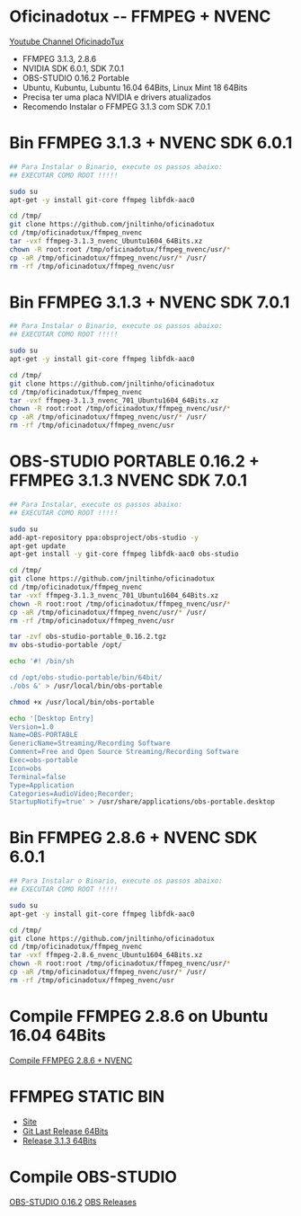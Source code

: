 # Oficinadotux -- FFMPEG + NVENC
[Youtube Channel OficinadoTux](https://www.youtube.com/channel/UCfh_Dbh1LrqGVJQ1k2f6DgQ)

 - FFMPEG 3.1.3, 2.8.6
 - NVIDIA SDK 6.0.1, SDK 7.0.1
 - OBS-STUDIO 0.16.2 Portable
 - Ubuntu, Kubuntu, Lubuntu 16.04 64Bits, Linux Mint 18 64Bits
 - Precisa ter uma placa NVIDIA e drivers atualizados
 - Recomendo Instalar o FFMPEG 3.1.3 com SDK 7.0.1


# Bin FFMPEG 3.1.3 + NVENC SDK 6.0.1

```bash
## Para Instalar o Binario, execute os passos abaixo:
## EXECUTAR COMO ROOT !!!!!

sudo su
apt-get -y install git-core ffmpeg libfdk-aac0

cd /tmp/
git clone https://github.com/jniltinho/oficinadotux
cd /tmp/oficinadotux/ffmpeg_nvenc
tar -vxf ffmpeg-3.1.3_nvenc_Ubuntu1604_64Bits.xz
chown -R root:root /tmp/oficinadotux/ffmpeg_nvenc/usr/*
cp -aR /tmp/oficinadotux/ffmpeg_nvenc/usr/* /usr/
rm -rf /tmp/oficinadotux/ffmpeg_nvenc/usr

```

# Bin FFMPEG 3.1.3 + NVENC SDK 7.0.1

```bash
## Para Instalar o Binario, execute os passos abaixo:
## EXECUTAR COMO ROOT !!!!!

sudo su
apt-get -y install git-core ffmpeg libfdk-aac0

cd /tmp/
git clone https://github.com/jniltinho/oficinadotux
cd /tmp/oficinadotux/ffmpeg_nvenc
tar -vxf ffmpeg-3.1.3_nvenc_701_Ubuntu1604_64Bits.xz
chown -R root:root /tmp/oficinadotux/ffmpeg_nvenc/usr/*
cp -aR /tmp/oficinadotux/ffmpeg_nvenc/usr/* /usr/
rm -rf /tmp/oficinadotux/ffmpeg_nvenc/usr

```


# OBS-STUDIO PORTABLE 0.16.2 + FFMPEG 3.1.3 NVENC SDK 7.0.1

```bash
## Para Instalar, execute os passos abaixo:
## EXECUTAR COMO ROOT !!!!!

sudo su
add-apt-repository ppa:obsproject/obs-studio -y
apt-get update 
apt-get install -y git-core ffmpeg libfdk-aac0 obs-studio

cd /tmp/
git clone https://github.com/jniltinho/oficinadotux
cd /tmp/oficinadotux/ffmpeg_nvenc
tar -vxf ffmpeg-3.1.3_nvenc_701_Ubuntu1604_64Bits.xz
chown -R root:root /tmp/oficinadotux/ffmpeg_nvenc/usr/*
cp -aR /tmp/oficinadotux/ffmpeg_nvenc/usr/* /usr/
rm -rf /tmp/oficinadotux/ffmpeg_nvenc/usr

tar -zvf obs-studio-portable_0.16.2.tgz
mv obs-studio-portable /opt/

echo '#! /bin/sh

cd /opt/obs-studio-portable/bin/64bit/
./obs &' > /usr/local/bin/obs-portable

chmod +x /usr/local/bin/obs-portable

echo '[Desktop Entry]
Version=1.0
Name=OBS-PORTABLE
GenericName=Streaming/Recording Software
Comment=Free and Open Source Streaming/Recording Software
Exec=obs-portable
Icon=obs
Terminal=false
Type=Application
Categories=AudioVideo;Recorder;
StartupNotify=true' > /usr/share/applications/obs-portable.desktop

```


# Bin FFMPEG 2.8.6 + NVENC SDK 6.0.1

```bash
## Para Instalar o Binario, execute os passos abaixo:
## EXECUTAR COMO ROOT !!!!!

sudo su
apt-get -y install git-core ffmpeg libfdk-aac0

cd /tmp/
git clone https://github.com/jniltinho/oficinadotux
cd /tmp/oficinadotux/ffmpeg_nvenc
tar -vxf ffmpeg-2.8.6_nvenc_Ubuntu1604_64Bits.xz
chown -R root:root /tmp/oficinadotux/ffmpeg_nvenc/usr/*
cp -aR /tmp/oficinadotux/ffmpeg_nvenc/usr/* /usr/
rm -rf /tmp/oficinadotux/ffmpeg_nvenc/usr

```

# Compile FFMPEG 2.8.6 on Ubuntu 16.04 64Bits

[Compile FFMPEG 2.8.6 + NVENC](https://gist.github.com/jniltinho/96bb45bec18a90d0d33448ee67c28cc7)


# FFMPEG STATIC BIN

 - [Site](https://www.johnvansickle.com/ffmpeg/)
 - [Git Last Release 64Bits](https://johnvansickle.com/ffmpeg/builds/ffmpeg-git-64bit-static.tar.xz)
 - [Release 3.1.3 64Bits](https://johnvansickle.com/ffmpeg/releases/ffmpeg-release-64bit-static.tar.xz)


# Compile OBS-STUDIO

[OBS-STUDIO 0.16.2](https://github.com/jp9000/obs-studio/wiki/Install-Instructions#manually-compiling-on-debian-based-distros)
[OBS Releases](https://github.com/jp9000/obs-studio/releases)
